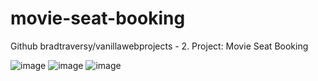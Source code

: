 # movie-seat-booking
Github bradtraversy/vanillawebprojects - 2. Project: Movie Seat Booking

![image](https://user-images.githubusercontent.com/105647206/219871728-666ab91c-d07c-42a6-8742-cd045b52ab1a.png)
![image](https://user-images.githubusercontent.com/105647206/219871718-887a5069-c259-430b-aa28-3f857b7aed63.png)
![image](https://user-images.githubusercontent.com/105647206/219871794-7376319c-f898-4b45-ac6a-30463264fd79.png)

